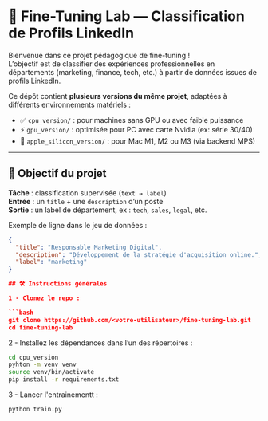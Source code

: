 # 🚀 Fine-Tuning Lab — Classification de Profils LinkedIn

Bienvenue dans ce projet pédagogique de fine-tuning !  
L’objectif est de classifier des expériences professionnelles en départements (marketing, finance, tech, etc.) à partir de données issues de profils LinkedIn.

Ce dépôt contient **plusieurs versions du même projet**, adaptées à différents environnements matériels :

- ✅ `cpu_version/` : pour machines sans GPU ou avec faible puissance
- ⚡ `gpu_version/` : optimisée pour PC avec carte Nvidia (ex: série 30/40)
- 🍎 `apple_silicon_version/` : pour Mac M1, M2 ou M3 (via backend MPS)

---

## 🧠 Objectif du projet

**Tâche** : classification supervisée (`text → label`)  
**Entrée** : un `title` + une `description` d’un poste  
**Sortie** : un label de département, ex : `tech`, `sales`, `legal`, etc.

Exemple de ligne dans le jeu de données :
```json
{
  "title": "Responsable Marketing Digital",
  "description": "Développement de la stratégie d'acquisition online.",
  "label": "marketing"
}

## 🛠️ Instructions générales

1 - Clonez le repo :

```bash
git clone https://github.com/<votre-utilisateur>/fine-tuning-lab.git
cd fine-tuning-lab
```

2 - Installez les dépendances dans l’un des répertoires :

```bash
cd cpu_version
pyhton -m venv venv
source venv/bin/activate
pip install -r requirements.txt
```

3 - Lancer l'entrainementt :

```bash
python train.py
```
